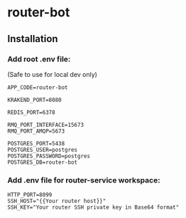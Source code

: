 # router-bot

## Installation

### Add root .env file:

(Safe to use for local dev only)

```
APP_CODE=router-bot

KRAKEND_PORT=8080

REDIS_PORT=6378

RMQ_PORT_INTERFACE=15673
RMQ_PORT_AMQP=5673

POSTGRES_PORT=5438
POSTGRES_USER=postgres
POSTGRES_PASSWORD=postgres
POSTGRES_DB=router-bot
```

### Add .env file for router-service workspace:

```
HTTP_PORT=8099
SSH_HOST="{{Your router host}}"
SSH_KEY="Your router SSH private key in Base64 format"
```
